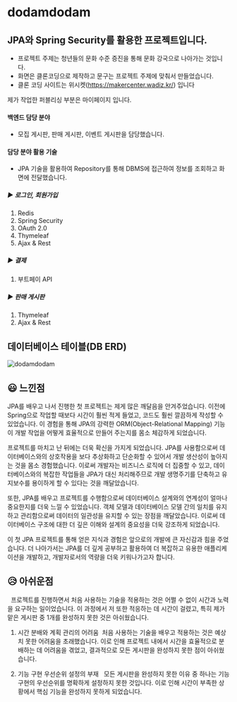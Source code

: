 # dodamdodam
## JPA와 Spring Security를 활용한 프로젝트입니다.
* 프로젝트 주제는 청년들의 문화 수준 증진을 통해 문화 강국으로 나아가는 것입니다.
* 화면은 클론코딩으로 제작하고 문구는 프로젝트 주제에 맞춰서 만들었습니다.
* 클론 코딩 사이트는 위시켓(https://makercenter.wadiz.kr/) 입니다

제가 작업한 퍼블리싱 부분은 마이페이지 입니다.

#### 백엔드 담당 분야
- 모집 게시판, 판매 게시판, 이벤트 게시판을 담당했습니다.

#### 담당 분야 활용 기술
- JPA 기술을 활용하여 Repository를 통해 DBMS에 접근하여 정보를 조회하고 화면에 전달했습니다.

##### ▶ 로그인, 회원가입
1. Redis
2. Spring Security
3. OAuth 2.0
4. Thymeleaf
5. Ajax & Rest

##### ▶ 결제
1. 부트페이 API

##### ▶ 판매 게시판
1. Thymeleaf
2. Ajax & Rest

## 데이터베이스 테이블(DB ERD)
![dodamdodam](https://github.com/dev-mwYoon/dodamdodam/assets/122762471/35c5c3c8-afc6-453e-9516-248be04971f1)


## 😃 느낀점
 JPA를 배우고 나서 진행한 첫 프로젝트는 제게 많은 깨달음을 안겨주었습니다. 이전에 Spring으로 작업할 때보다 시간이 훨씬 적게 들었고, 코드도 훨씬 깔끔하게 작성할 수 있었습니다. 이 경험을 통해 JPA의 강력한 ORM(Object-Relational Mapping) 기능이 개발 작업을 어떻게 효율적으로 만들어 주는지를 몸소 체감하게 되었습니다.

 프로젝트를 마치고 난 뒤에는 더욱 확신을 가지게 되었습니다. JPA를 사용함으로써 데이터베이스와의 상호작용을 보다 추상화하고 단순화할 수 있어서 개발 생산성이 높아지는 것을 몸소 경험했습니다. 이로써 개발자는 비즈니스 로직에 더 집중할 수 있고, 데이터베이스와의 복잡한 작업들을 JPA가 대신 처리해주므로 개발 생명주기를 단축하고 유지보수를 용이하게 할 수 있다는 것을 깨달았습니다.

 또한, JPA를 배우고 프로젝트를 수행함으로써 데이터베이스 설계와의 연계성이 얼마나 중요한지를 더욱 느낄 수 있었습니다. 객체 모델과 데이터베이스 모델 간의 일치를 유지하고 관리함으로써 데이터의 일관성을 유지할 수 있는 장점을 깨달았습니다. 이로써 데이터베이스 구조에 대한 더 깊은 이해와 설계의 중요성을 더욱 강조하게 되었습니다.

 이 첫 JPA 프로젝트를 통해 얻은 지식과 경험은 앞으로의 개발에 큰 자신감과 힘을 주었습니다. 더 나아가서는 JPA를 더 깊게 공부하고 활용하여 더 복잡하고 유용한 애플리케이션을 개발하고, 개발자로서의 역량을 더욱 키워나가고자 합니다.

## 😥 아쉬운점

&nbsp; 프로젝트를 진행하면서 처음 사용하는 기술을 적용하는 것은 어쩔 수 없이 시간과 노력을 요구하는 일이었습니다. 이 과정에서 저 또한 적응하는 데 시간이 걸렸고, 특히 제가 맡은 게시판 중 1개를 완성하지 못한 것은 아쉬웠습니다.
1. 시간 분배와 계획 관리의 어려움
&nbsp;처음 사용하는 기술을 배우고 적용하는 것은 예상치 못한 어려움을 초래했습니다. 이로 인해 프로젝트 내에서 시간을 효율적으로 분배하는 데 어려움을 겪었고, 결과적으로 모든 게시판을 완성하지 못한 점이 아쉬웠습니다.

2. 기능 구현 우선순위 설정의 부재
&nbsp; 모든 게시판을 완성하지 못한 이유 중 하나는 기능 구현의 우선순위를 명확하게 설정하지 못한 것입니다. 이로 인해 시간이 부족한 상황에서 핵심 기능을 완성하지 못하게 되었습니다.


